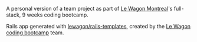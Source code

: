 A personal version of a team project as part of [Le Wagon Montreal](https://www.lewagon.com/)'s full-stack, 9 weeks coding bootcamp.

Rails app generated with [lewagon/rails-templates](https://github.com/lewagon/rails-templates), created by the [Le Wagon coding bootcamp](https://www.lewagon.com) team.
